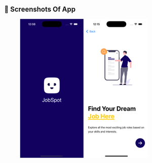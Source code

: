 
## 📸 Screenshots Of App

<p align="center">
<img src="Images/Screen_1.png" alt="Screenshot 1" width="200"/>
<img src="Images/Screen_2.png" alt="Screenshot 2" width="200"/>
</p>
